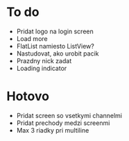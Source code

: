 # To do
- Pridat logo na login screen
- Load more
- FlatList namiesto ListView?
- Nastudovat, ako urobit pacik
- Prazdny nick zadat
- Loading indicator

# Hotovo
- Pridat screen so vsetkymi channelmi
- Pridat prechody medzi screenmi
- Max 3 riadky pri multiline